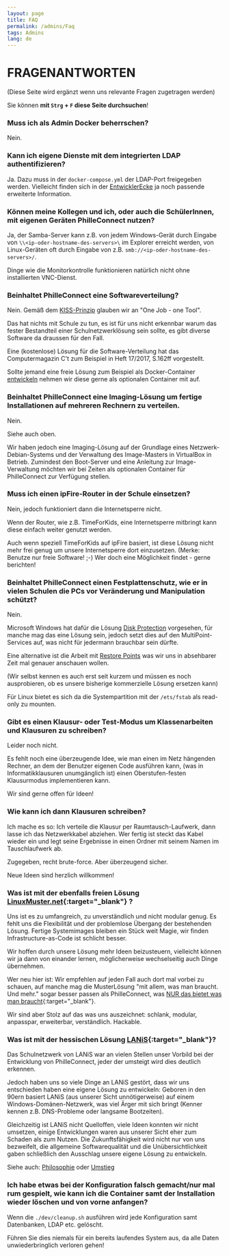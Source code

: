 ```yaml
---
layout: page
title: FAQ
permalink: /admins/Faq
tags: Admins
lang: de
---
```


# **FRAGEN**ANTWORTEN

(Diese Seite wird ergänzt wenn uns relevante Fragen zugetragen werden)

Sie können **mit `Strg` + `F` diese Seite durchsuchen**!

### Muss ich als Admin **Docker beherrschen**?
Nein.

### Kann ich **eigene Dienste** mit dem integrierten **LDAP** authentifizieren?
Ja. Dazu muss in der `docker-compose.yml` der LDAP-Port freigegeben werden. Vielleicht finden sich in der [EntwicklerEcke](/Entwickler) ja noch passende erweiterte Information.

### Können meine Kollegen und ich, oder auch die SchülerInnen, mit **eigenen Geräten** PhilleConnect nutzen?
Ja, der Samba-Server kann z.B. von jedem Windows-Gerät durch Eingabe von `\\<ip-oder-hostname-des-servers>\` im Explorer erreicht werden, von Linux-Geräten oft durch Eingabe von z.B. `smb://<ip-oder-hostname-des-servers>/`.

Dinge wie die Monitorkontrolle funktionieren natürlich nicht ohne installierten VNC-Dienst.

### Beinhaltet PhilleConnect eine **Softwareverteilung**?
Nein. Gemäß dem [KISS-Prinzip](/Allgemein) glauben wir an "One Job - one Tool".

Das hat nichts mit Schule zu tun, es ist für uns nicht erkennbar warum das fester Bestandteil einer Schulnetzwerklösung sein sollte, es gibt diverse Software da draussen für den Fall.

Eine (kostenlose) Lösung für die Software-Verteilung hat das Computermagazin C't zum Beispiel in Heft 17/2017, S.162ff vorgestellt.

Sollte jemand eine freie Lösung zum Beispiel als Docker-Container [entwickeln](/Entwickler) nehmen wir diese gerne als optionalen Container mit auf.

### Beinhaltet PhilleConnect eine **Imaging-Lösung** um fertige Installationen auf mehreren Rechnern zu verteilen.
Nein.

Siehe auch oben.

Wir haben jedoch eine Imaging-Lösung auf der Grundlage eines Netzwerk-Debian-Systems und der Verwaltung des Image-Masters in VirtualBox in Betrieb. Zumindest den Boot-Server und eine Anleitung zur Image-Verwaltung möchten wir bei Zeiten als optionalen Container für PhilleConnect zur Verfügung stellen.

### Muss ich einen **ipFire-Router** in der Schule einsetzen?
Nein, jedoch funktioniert dann die Internetsperre nicht.

Wenn der Router, wie z.B. TimeForKids, eine Internetsperre mitbringt kann diese einfach weiter genutzt werden.

Auch wenn speziell TimeForKids auf ipFire basiert, ist diese Lösung nicht mehr frei genug um unsere Internetsperre dort einzusetzen. (Merke: Benutze nur freie Software! ;-) Wer doch eine Möglichkeit findet - gerne berichten!

### Beinhaltet PhilleConnect einen **Festplattenschutz**, wie er in vielen Schulen die PCs vor Veränderung und Manipulation schützt?

Nein.

Microsoft Windows hat dafür die Lösung [Disk Protection](https://docs.microsoft.com/en-us/windows-server/remote/multipoint-services/enable-or-disable-disk-protection) vorgesehen, für manche mag das eine Lösung sein, jedoch setzt dies auf den MultiPoint-Services auf, was nicht für jedermann brauchbar sein dürfte.

Eine alternative ist die Arbeit mit [Restore Points](https://msdn.microsoft.com/en-us/library/aa378910(VS.85).aspx) was wir uns in absehbarer Zeit mal genauer anschauen wollen.

(Wir selbst kennen es auch erst seit kurzem und müssen es noch ausprobieren, ob es unsere bisherige kommerzielle Lösung ersetzen kann)

Für Linux bietet es sich da die Systempartition mit der `/ets/fstab` als read-only zu mounten.

### Gibt es einen **Klausur- oder Test-Modus** um Klassenarbeiten und Klausuren zu schreiben?

Leider noch nicht.

Es fehlt noch eine überzeugende Idee, wie man einen im Netz hängenden Rechner, an dem der Benutzer eigenen Code ausführen kann, (was in Informatikklausuren unumgänglich ist) einen Oberstufen-festen Klausurmodus implementieren kann.

Wir sind gerne offen für Ideen!

### Wie kann ich dann **Klausuren schreiben**?

Ich mache es so: Ich verteile die Klausur per Raumtausch-Laufwerk, dann lasse ich das Netzwerkkabel abziehen. Wer fertig ist steckt das Kabel wieder ein und legt seine Ergebnisse in einen Ordner mit seinem Namen im Tauschlaufwerk ab.

Zugegeben, recht brute-force. Aber überzeugend sicher.

Neue Ideen sind herzlich willkommen!

### Was ist mit der ebenfalls freien Lösung **[LinuxMuster.net](https://linuxmuster.net){:target="_blank"}** ? ###

Uns ist es zu umfangreich, zu unverständlich und nicht modular genug. Es fehlt uns die Flexibilität und der problemlose Übergang der bestehenden Lösung. Fertige Systemimages bleiben ein Stück weit Magie, wir finden Infrastructure-as-Code ist schlicht besser.

Wir hoffen durch unsere Lösung mehr Ideen beizusteuern, vielleicht können wir ja dann von einander lernen, möglicherweise wechselseitig auch Dinge übernehmen.

Wer neu hier ist: Wir empfehlen auf jeden Fall auch dort mal vorbei zu schauen, auf manche mag die MusterLösung "mit allem, was man braucht. Und mehr." sogar besser passen als PhilleConnect, was [NUR das bietet was man braucht](/Allgemein){:target="_blank"}.

Wir sind aber Stolz auf das was uns auszeichnet: schlank, modular, anpasspar, erweiterbar, verständlich. Hackable.

### Was ist mit der hessischen Lösung **[LANiS](https://lanis-system.de){:target="_blank"}**?

Das Schulnetzwerk von LANiS war an vielen Stellen unser Vorbild bei der Entwicklung von PhilleConnect, jeder der umsteigt wird dies deutlich erkennen.

Jedoch haben uns so viele Dinge an LANiS gestört, dass wir uns entschieden haben eine eigene Lösung zu entwickeln: Geboren in den 90ern basiert LANiS (aus unserer Sicht unnötigerweise) auf einem Windows-Domänen-Netzwerk, was viel Ärger mit sich bringt (Kenner kennen z.B. DNS-Probleme oder langsame Bootzeiten).

Gleichzeitig ist LANiS nicht Quelloffen, viele Ideen konnten wir nicht umsetzen, einige Entwicklungen waren aus unserer Sicht eher zum Schaden als zum Nutzen. Die Zukunftsfähigkeit wird nicht nur von uns bezweifelt, die allgemeine Softwarequalität und die Unübersichtlichkeit gaben schließlich den Ausschlag unsere eigene Lösung zu entwickeln.

Siehe auch: [Philosophie](/Allgemein) oder [Umstieg](/admins/Umstieg)

### Ich habe etwas bei der Konfiguration falsch gemacht/nur mal rum gespielt, wie kann ich die **Container samt der Installation wieder löschen** und von vorne anfangen?

Wenn die `./dev/cleanup.sh` ausführen wird jede Konfiguration samt Datenbanken, LDAP etc. gelöscht.

Führen Sie dies niemals für ein bereits laufendes System aus, da alle Daten unwiederbringlich verloren gehen!
